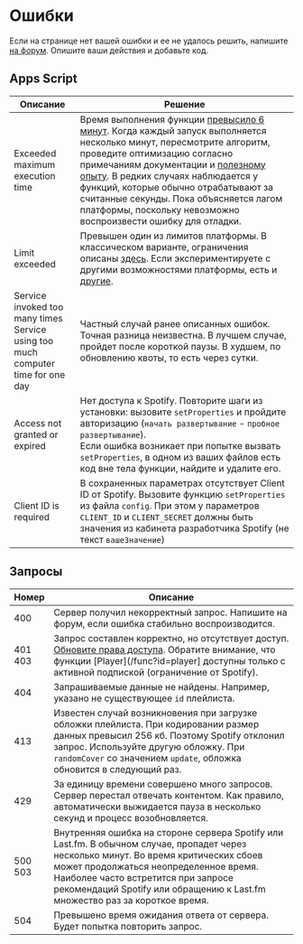 # Ошибки

Если на странице нет вашей ошибки и ее не удалось решить, напишите [на форум](https://github.com/Chimildic/goofy/discussions). Опишите ваши действия и добавьте код.

## Apps Script

| Описание | Решение |
|-|-|
| Exceeded maximum execution time | Время выполнения функции [превысило 6 минут](/overview?id=Ограничения). Когда каждый запуск выполняется несколько минут, пересмотрите алгоритм, проведите оптимизацию согласно примечаниям документации и [полезному опыту](/best-practices). В редких случаях наблюдается у функций, которые обычно отрабатывают за считанные секунды. Пока объясняется лагом платформы, поскольку невозможно воспроизвести ошибку для отладки. |
| Limit exceeded | Превышен один из лимитов платформы. В классическом варианте, ограничения описаны [здесь](/overview?id=Ограничения). Если экспериментируете с другими возможностями платформы, есть и [другие](https://developers.google.com/apps-script/guides/services/quotas). |
| Service invoked too many times </br> Service using too much computer time for one day | Частный случай ранее описанных ошибок. Точная разница неизвестна. В лучшем случае, пройдет после короткой паузы. В худшем, по обновлению квоты, то есть через сутки. |
| Access not granted or expired | Нет доступа к Spotify. Повторите шаги из установки: вызовите `setProperties` и пройдите авторизацию (`начать развертывание` - `пробное развертывание`). </br> Если ошибка возникает при попытке вызвать `setProperties`, в одном из ваших файлов есть код вне тела функции, найдите и удалите его. |
| Client ID is required | В сохраненных параметрах отсутствует Client ID от Spotify. Вызовите функцию `setProperties` из файла `config`. При этом у параметров `CLIENT_ID` и `CLIENT_SECRET` должны быть значения из кабинета разработчика Spotify (не текст `вашеЗначение`) |

## Запросы

| Номер | Описание |
|-|-|
| 400 | Сервер получил некорректный запрос. Напишите на форум, если ошибка стабильно воспроизводится. |
| 401 </br> 403 | Запрос составлен корректно, но отсутствует доступ. [Обновите права доступа](/install?id=Обновить-права-доступа). Обратите внимание, что функции [Player](/func?id=player] доступны только с активной подпиской (ограничение от Spotify). |
| 404 | Запрашиваемые данные не найдены. Например, указано не существующее `id` плейлиста. |
| 413 | Известен случай возникновения при загрузке обложки плейлиста. При кодировании размер данных превысил 256 кб. Поэтому Spotify отклонил запрос. Используйте другую обложку. При `randomCover` со значением `update`, обложка обновится в следующий раз. |
| 429 | За единицу времени совершено много запросов. Сервер перестал отвечать контентом. Как правило, автоматически выжидается пауза в несколько секунд и процесс возобновляется. |
| 500 </br> 503 | Внутренняя ошибка на стороне сервера Spotify или Last.fm. В обычном случае, пропадет через несколько минут. Во время критических сбоев может продолжаться неопределенное время. Наиболее часто встретится при запросе рекомендаций Spotify или обращению к Last.fm множество раз за короткое время. |
| 504 | Превышено время ожидания ответа от сервера. Будет попытка повторить запрос. |